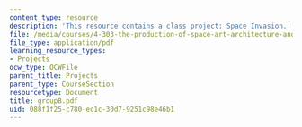 ```yaml
---
content_type: resource
description: 'This resource contains a class project: Space Invasion.'
file: /media/courses/4-303-the-production-of-space-art-architecture-and-urbanism-in-dialogue-fall-2006/088f1f25c780ec1c30d79251c98e46b1_group8.pdf
file_type: application/pdf
learning_resource_types:
- Projects
ocw_type: OCWFile
parent_title: Projects
parent_type: CourseSection
resourcetype: Document
title: group8.pdf
uid: 088f1f25-c780-ec1c-30d7-9251c98e46b1
---
```

